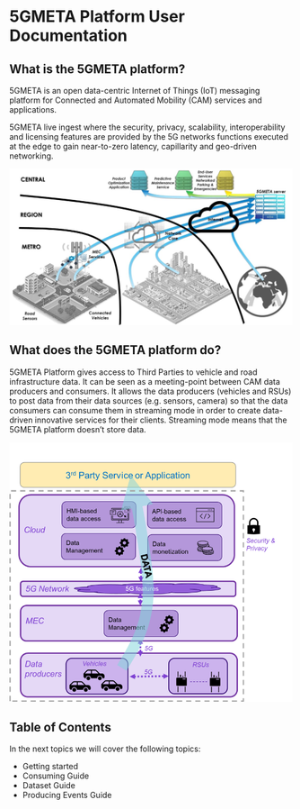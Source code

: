 # 5GMETA Platform User Documentation

## What is the 5GMETA platform?
5GMETA is an open data-centric Internet of Things (IoT) messaging platform for Connected and Automated Mobility (CAM) services and applications.

5GMETA live ingest where the security, privacy, scalability, interoperability and licensing features are provided by the 5G networks functions executed at the edge to gain near-to-zero latency, capillarity and geo-driven networking.

![Platform Overview](images/platform_high_level.jpg)

## What does the 5GMETA platform do?

5GMETA Platform gives access to Third Parties to vehicle and road infrastructure data.
It can be seen as a meeting-point between CAM data producers and consumers. 
It allows the data producers (vehicles and RSUs) to post data from their data sources (e.g. sensors, camera) so that the data consumers can consume them in streaming mode in order to create data-driven innovative services for their clients. 
Streaming mode means that the 5GMETA platform doesn’t store data.

![Platform arch](images/5GMETA_platform_elements.png)


## Table of Contents
In the next topics we will cover the following topics:

* Getting started
* Consuming Guide
* Dataset Guide
* Producing Events Guide

